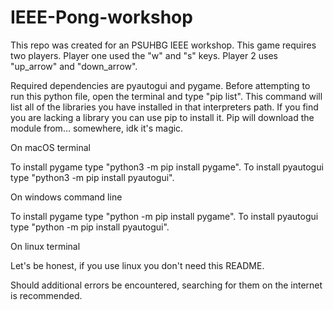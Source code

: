 # IEEE-Pong-workshop

This repo was created for an PSUHBG IEEE workshop.
This game requires two players. Player one used the "w" and "s" keys. Player 2 uses "up_arrow" and "down_arrow".

Required dependencies are pyautogui and pygame.
Before attempting to run this python file, open the terminal and type "pip list".
This command will list all of the libraries you have installed in that interpreters path.
If you find you are lacking a library you can use pip to install it.
Pip will download the module from... somewhere, idk it's magic.


On macOS terminal

To install pygame type "python3 -m pip install pygame".
To install pyautogui type "python3 -m pip install pyautogui".


On windows command line

To install pygame type "python -m pip install pygame".
To install pyautogui type "python -m pip install pyautogui".


On linux terminal

Let's be honest, if you use linux you don't need this README.


Should additional errors be encountered, searching for them on the internet is recommended.
